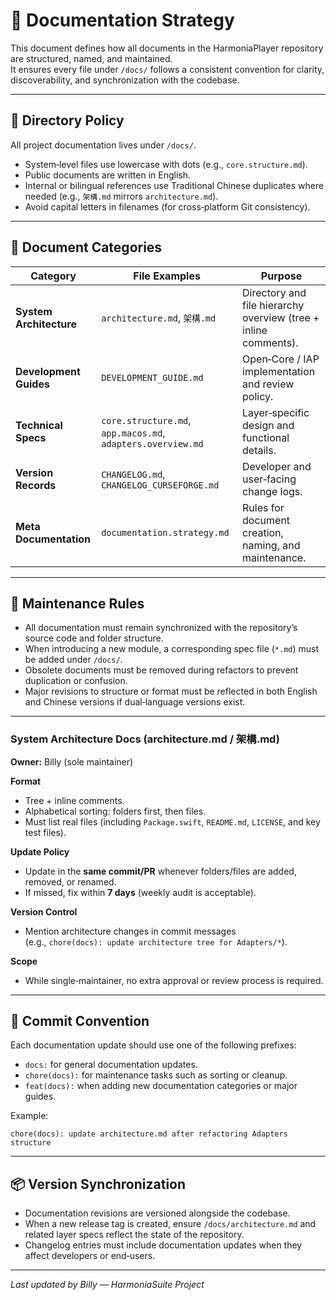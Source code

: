 # 🧭 Documentation Strategy

This document defines how all documents in the HarmoniaPlayer repository are structured, named, and maintained.  
It ensures every file under `/docs/` follows a consistent convention for clarity, discoverability, and synchronization with the codebase.

---

## 📁 Directory Policy

All project documentation lives under `/docs/`.

- System‑level files use lowercase with dots (e.g., `core.structure.md`).
- Public documents are written in English.
- Internal or bilingual references use Traditional Chinese duplicates where needed (e.g., `架構.md` mirrors `architecture.md`).
- Avoid capital letters in filenames (for cross‑platform Git consistency).

---

## 🧩 Document Categories

| Category | File Examples | Purpose |
|-----------|----------------|----------|
| **System Architecture** | `architecture.md`, `架構.md` | Directory and file hierarchy overview (tree + inline comments). |
| **Development Guides** | `DEVELOPMENT_GUIDE.md` | Open‑Core / IAP implementation and review policy. |
| **Technical Specs** | `core.structure.md`, `app.macos.md`, `adapters.overview.md` | Layer‑specific design and functional details. |
| **Version Records** | `CHANGELOG.md`, `CHANGELOG_CURSEFORGE.md` | Developer and user‑facing change logs. |
| **Meta Documentation** | `documentation.strategy.md` | Rules for document creation, naming, and maintenance. |

---

## 🧠 Maintenance Rules

- All documentation must remain synchronized with the repository’s source code and folder structure.  
- When introducing a new module, a corresponding spec file (`*.md`) must be added under `/docs/`.  
- Obsolete documents must be removed during refactors to prevent duplication or confusion.  
- Major revisions to structure or format must be reflected in both English and Chinese versions if dual‑language versions exist.  

---

### System Architecture Docs (architecture.md / 架構.md)

**Owner:** Billy (sole maintainer)

**Format**
- Tree + inline comments.
- Alphabetical sorting: folders first, then files.
- Must list real files (including `Package.swift`, `README.md`, `LICENSE`, and key test files).

**Update Policy**
- Update in the **same commit/PR** whenever folders/files are added, removed, or renamed.
- If missed, fix within **7 days** (weekly audit is acceptable).

**Version Control**
- Mention architecture changes in commit messages  
  (e.g., `chore(docs): update architecture tree for Adapters/*`).

**Scope**
- While single‑maintainer, no extra approval or review process is required.

---

## 🧾 Commit Convention

Each documentation update should use one of the following prefixes:

- `docs:` for general documentation updates.  
- `chore(docs):` for maintenance tasks such as sorting or cleanup.  
- `feat(docs):` when adding new documentation categories or major guides.

Example:
```
chore(docs): update architecture.md after refactoring Adapters structure
```

---

## 📦 Version Synchronization

- Documentation revisions are versioned alongside the codebase.  
- When a new release tag is created, ensure `/docs/architecture.md` and related layer specs reflect the state of the repository.  
- Changelog entries must include documentation updates when they affect developers or end‑users.

---

_Last updated by Billy — HarmoniaSuite Project_
